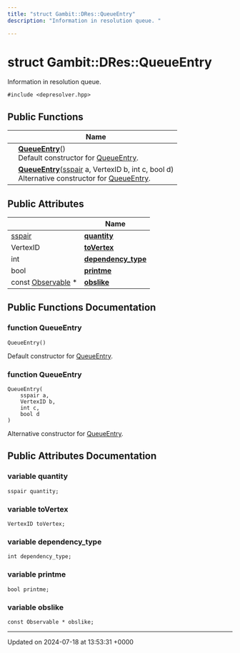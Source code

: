 ```yaml
---
title: "struct Gambit::DRes::QueueEntry"
description: "Information in resolution queue. "

---
```


# struct Gambit::DRes::QueueEntry



Information in resolution queue. 


`#include <depresolver.hpp>`

## Public Functions

|                | Name           |
| -------------- | -------------- |
| | **[QueueEntry](/documentation/code/classes/structgambit_1_1dres_1_1queueentry/#function-queueentry)**()<br>Default constructor for [QueueEntry](/documentation/code/classes/structgambit_1_1dres_1_1queueentry/).  |
| | **[QueueEntry](/documentation/code/classes/structgambit_1_1dres_1_1queueentry/#function-queueentry)**([sspair](/documentation/code/namespaces/namespacegambit/#typedef-sspair) a, VertexID b, int c, bool d)<br>Alternative constructor for [QueueEntry](/documentation/code/classes/structgambit_1_1dres_1_1queueentry/).  |

## Public Attributes

|                | Name           |
| -------------- | -------------- |
| [sspair](/documentation/code/namespaces/namespacegambit/#typedef-sspair) | **[quantity](/documentation/code/classes/structgambit_1_1dres_1_1queueentry/#variable-quantity)**  |
| VertexID | **[toVertex](/documentation/code/classes/structgambit_1_1dres_1_1queueentry/#variable-tovertex)**  |
| int | **[dependency_type](/documentation/code/classes/structgambit_1_1dres_1_1queueentry/#variable-dependency-type)**  |
| bool | **[printme](/documentation/code/classes/structgambit_1_1dres_1_1queueentry/#variable-printme)**  |
| const [Observable](/documentation/code/classes/structgambit_1_1dres_1_1observable/) * | **[obslike](/documentation/code/classes/structgambit_1_1dres_1_1queueentry/#variable-obslike)**  |

## Public Functions Documentation

### function QueueEntry

```
QueueEntry()
```

Default constructor for [QueueEntry](/documentation/code/classes/structgambit_1_1dres_1_1queueentry/). 

### function QueueEntry

```
QueueEntry(
    sspair a,
    VertexID b,
    int c,
    bool d
)
```

Alternative constructor for [QueueEntry](/documentation/code/classes/structgambit_1_1dres_1_1queueentry/). 

## Public Attributes Documentation

### variable quantity

```
sspair quantity;
```


### variable toVertex

```
VertexID toVertex;
```


### variable dependency_type

```
int dependency_type;
```


### variable printme

```
bool printme;
```


### variable obslike

```
const Observable * obslike;
```


-------------------------------

Updated on 2024-07-18 at 13:53:31 +0000